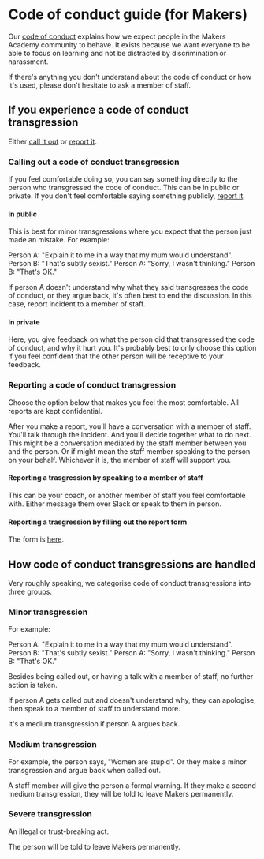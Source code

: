 # Code of conduct guide (for Makers)

Our [code of conduct](http://www.makersacademy.com/code-of-conduct) explains how we expect people in the Makers Academy community to behave.  It exists because we want everyone to be able to focus on learning and not be distracted by discrimination or harassment.

If there's anything you don't understand about the code of conduct or how it's used, please don't hesitate to ask a member of staff.

## If you experience a code of conduct transgression

Either [call it out](#calling-out-a-code-of-conduct-transgression) or [report it](#reporting-a-code-of-conduct-transgression).

### Calling out a code of conduct transgression

If you feel comfortable doing so, you can say something directly to the person who transgressed the code of conduct.  This can be in public or private.  If you don't feel comfortable saying something publicly, [report it](#reporting-a-code-of-conduct-transgression).

#### In public

This is best for minor transgressions where you expect that the person just made an mistake.  For example:

Person A: "Explain it to me in a way that my mum would understand". Person B: "That's subtly sexist." Person A: "Sorry, I wasn't thinking." Person B: "That's OK."

If person A doesn't understand why what they said transgresses the code of conduct, or they argue back, it's often best to end the discussion.  In this case, report incident to a member of staff.

#### In private

Here, you give feedback on what the person did that transgressed the code of conduct, and why it hurt you.  It's probably best to only choose this option if you feel confident that the other person will be receptive to your feedback.

### Reporting a code of conduct transgression

Choose the option below that makes you feel the most comfortable.  All reports are kept confidential.

After you make a report, you'll have a conversation with a member of staff.  You'll talk through the incident.  And you'll decide together what to do next.  This might be a conversation mediated by the staff member between you and the person.  Or if might mean the staff member speaking to the person on your behalf.  Whichever it is, the member of staff will support you.

#### Reporting a trasgression by speaking to a member of staff

This can be your coach, or another member of staff you feel comfortable with.  Either message them over Slack or speak to them in person.

#### Reporting a trasgression by filling out the report form

The form is [here](https://makersacademy.typeform.com/to/obuvVk).

## How code of conduct transgressions are handled

Very roughly speaking, we categorise code of conduct transgressions into three groups.

### Minor transgression

For example:

Person A: "Explain it to me in a way that my mum would understand". Person B: "That's subtly sexist." Person A: "Sorry, I wasn't thinking." Person B: "That's OK."

Besides being called out, or having a talk with a member of staff, no further action is taken.

If person A gets called out and doesn't understand why, they can apologise, then speak to a member of staff to understand more.

It's a medium transgression if person A argues back.

### Medium transgression

For example, the person says, "Women are stupid".  Or they make a minor transgression and argue back when called out.

A staff member will give the person a formal warning.  If they make a second medium transgression, they will be told to leave Makers permanently.

### Severe transgression

An illegal or trust-breaking act.

The person will be told to leave Makers permanently.
